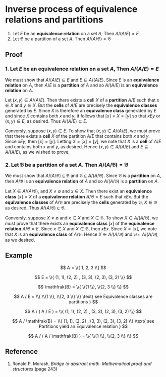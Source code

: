 # Inverse process of equivalence relations and partitions

1. Let $E$ be an **equivalence relation** on a set $A$, Then $A/(A/E) = E$
2. Let $\mathfrak{B}$ be a partition of a set $A$. Then $A/(A/\mathfrak{B}) = \mathfrak{B}$

## Proof

### 1. Let $E$ be an **equivalence relation** on a set $A$, Then $A/(A/E) = E$

We must show that $A/(A/E) \subseteq E$ and $E \subseteq A/(A/E)$. Since $E$ is an **equivalence relation** on $A$, then $A/E$ is a **partition** of $A$ and so $A/(A/E)$ is an **equivalence relation** on $A$.

Let $(x, y) \in A/(A/E)$. Then there exists a **cell** $X$ of a **partition** $A/E$ such that $x \in X$ and $y \in X$. But the **cells** of $A/E$ are precisely the **equivalence classes** generated by $E$. Since $X$ is therefore an **equivalence class** generated by $E$ and since $X$ contains both $x$ and $y$, it follows that $[x] = X = [y]$ so that $x E y$ or $(x, y) \in E$, as desired. Thus $A/(A/E) \subseteq E$.

Conversly, suppose $(x, y) \in E$. To show that $(x, y) \in A/(A/E)$, we must prove that there exists a **cell** $X$ of the partition $A/E$ that contains both $x$ and $y$. Since $x E y$, then $[x] = [y]$. Letting $X = [x] = [y]$, we note that $X$ is a **cell** of $A/E$ and contains both $x$ and $y$, as desired. Hence $(x, y) \in A/(A/E)$ and $E \subseteq A/(A/E)$, as we wished to prove.

### 2. Let $\mathfrak{B}$ be a partition of a set $A$. Then $A/(A/\mathfrak{B}) = \mathfrak{B}$

We must show that $A/(A/\mathfrak{B}) \subseteq \mathfrak{B}$ and $\mathfrak{B} \subseteq A/(A/\mathfrak{B})$. Since $\mathfrak{B}$ is a **partition** on $A$, then $A/\mathfrak{B}$ is an **equivalence relation** of $A$ and so $A/(A/\mathfrak{B})$ is a **partition** on $A$.

Let $X \in A/(A/\mathfrak{B})$, and $X \neq \emptyset$ and $x \in X$. Then there exist an **equivalence class** $[x] = X$ of a **equivalence relation** $A/\mathfrak{B} = E$ such that $x E x$. But the **equivalence classes** of $A/\mathfrak{B}$ are precisely the **cells** generated by $\mathfrak{B}$, $X \in \mathfrak{B}$ as desired. Thus $A/(A/\mathfrak{B}) \subseteq \mathfrak{B}$.

Conversly, suppose $X \neq \emptyset$ and $x \in X$ and $X \in \mathfrak{B}$. To show $X \in A/(A/\mathfrak{B})$, we must prove that there exists an **equivalence class** $[x]$ of the **equivalence relation** $A/\mathfrak{B} = E$. Since $x \in X$ and $X \in \mathfrak{B}$, then $x E x$. Since $X = [x]$, we note that $X$ is an **equivalence class** of $A/\mathfrak{B}$. Hence $X \in A/(A/\mathfrak{B})$ and $\mathfrak{B} \in A/(A/\mathfrak{B})$, as we desired.

## Example

$$
A = \\{ 1, 2, 3 \\}
$$

$$
E = \\{ (1, 1), (2, 2) , (3, 3), (2, 3), (3, 2) \\}
$$

$$
\mathfrak{B} = \\{ \\{1 \\}, \\{2, 3 \\} \\}
$$

$$
A / E = \\{ \\{1 \\}, \\{2, 3 \\} \\} \text{ see Equivalence classes are partitions }
$$

$$
A / ( A / E ) = \\{ (1, 1), (2, 2) , (3, 3), (2, 3), (3, 2) \\}
$$

$$
A / \mathfrak{B} = \\{ (1, 1), (2, 2) , (3, 3), (2, 3), (3, 2) \\} \text{ see Partitions yield an Equivalence relation }
$$

$$
A / ( A / \mathfrak{B} ) = \\{ \\{1 \\}, \\{2, 3 \\} \\}
$$

## Reference

1. Ronald P. Morash, *Bridge to abstract math. Mathematical proof and structures* (page 243)